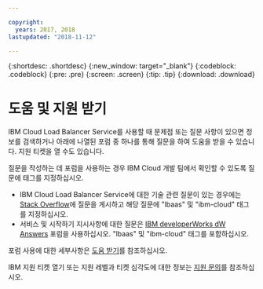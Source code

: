 ```yaml
---

copyright:
  years: 2017, 2018
lastupdated: "2018-11-12"

---
```


{:shortdesc: .shortdesc}
{:new_window: target="_blank"}
{:codeblock: .codeblock}
{:pre: .pre}
{:screen: .screen}
{:tip: .tip}
{:download: .download}

# 도움 및 지원 받기

IBM Cloud Load Balancer Service를 사용할 때 문제점 또는 질문 사항이 있으면 정보를 검색하거나 아래에 나열된 포럼 중 하나를 통해 질문을 하여 도움을 받을 수 있습니다. 지원 티켓을 열 수도 있습니다.

질문을 작성하는 데 포럼을 사용하는 경우 IBM Cloud 개발 팀에서 확인할 수 있도록 질문에 태그를 지정하십시오.

* IBM Cloud Load Balancer Service에 대한 기술 관련 질문이 있는 경우에는 [Stack Overflow](https://stackoverflow.com/search?q=lbaas+ibm-cloud)에 질문을 게시하고 해당 질문에 "lbaas" 및 "ibm-cloud" 태그를 지정하십시오.
* 서비스 및 시작하기 지시사항에 대한 질문은 [IBM developerWorks dW Answers](https://developer.ibm.com/answers/topics/lbaas.html?smartspace=ibm-cloud) 포럼을 사용하십시오. "lbaas" 및 "ibm-cloud" 태그를 포함하십시오.

포럼 사용에 대한 세부사항은 [도움 받기](https://console.bluemix.net/docs/support/index.html#getting-help)를 참조하십시오.

IBM 지원 티켓 열기 또는 지원 레벨과 티켓 심각도에 대한 정보는 [지원 문의](https://console.bluemix.net/docs/support/index.html#contacting-support)를 참조하십시오.
